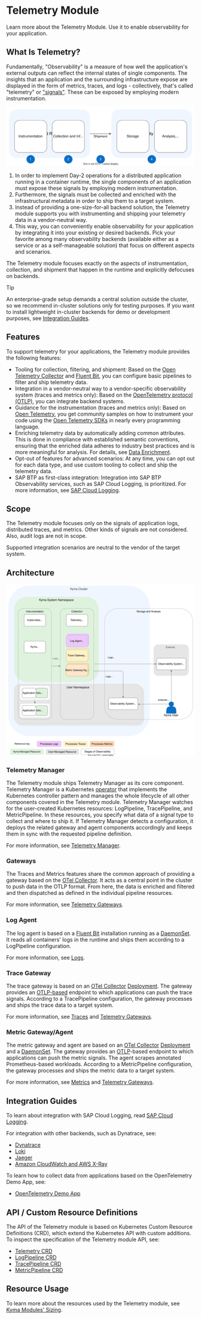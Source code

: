 # Telemetry Module

Learn more about the Telemetry Module. Use it to enable observability for your application.

## What Is Telemetry?

Fundamentally, "Observability" is a measure of how well the application's external outputs can reflect the internal states of single components. The insights that an application and the surrounding infrastructure expose are displayed in the form of metrics, traces, and logs - collectively, that's called "telemetry" or ["signals"](https://opentelemetry.io/docs/concepts/signals/). These can be exposed by employing modern instrumentation.

![Stages of Observability](./assets/telemetry-stages.drawio.svg)

1. In order to implement Day-2 operations for a distributed application running in a container runtime, the single components of an application must expose these signals by employing modern instrumentation.
2. Furthermore, the signals must be collected and enriched with the infrastructural metadata in order to ship them to a target system.
3. Instead of providing a one-size-for-all backend solution, the Telemetry module supports you with instrumenting and shipping your telemetry data in a vendor-neutral way.
4. This way, you can conveniently enable observability for your application by integrating it into your existing or desired backends. Pick your favorite among many observability backends (available either as a service or as a self-manageable solution) that focus on different aspects and scenarios.

The Telemetry module focuses exactly on the aspects of instrumentation, collection, and shipment that happen in the runtime and explicitly defocuses on backends.

> [!TIP]
> An enterprise-grade setup demands a central solution outside the cluster, so we recommend in-cluster solutions only for testing purposes. If you want to install lightweight in-cluster backends for demo or development purposes, see [Integration Guides](#integration-guides).

## Features

To support telemetry for your applications, the Telemetry module provides the following features:

- Tooling for collection, filtering, and shipment: Based on the [Open Telemetry Collector](https://opentelemetry.io/docs/collector/) and [Fluent Bit](https://fluentbit.io/), you can configure basic pipelines to filter and ship telemetry data.
- Integration in a vendor-neutral way to a vendor-specific observability system (traces and metrics only): Based on the [OpenTelemetry protocol (OTLP)](https://opentelemetry.io/docs/reference/specification/protocol/), you can integrate backend systems.
- Guidance for the instrumentation (traces and metrics only): Based on [Open Telemetry](https://opentelemetry.io/), you get community samples on how to instrument your code using the [Open Telemetry SDKs](https://opentelemetry.io/docs/instrumentation/) in nearly every programming language.
- Enriching telemetry data by automatically adding common attributes. This is done in compliance with established semantic conventions, ensuring that the enriched data adheres to industry best practices and is more meaningful for analysis. For details, see [Data Enrichment](gateways.md#data-enrichment).
- Opt-out of features for advanced scenarios: At any time, you can opt out for each data type, and use custom tooling to collect and ship the telemetry data.
- SAP BTP as first-class integration: Integration into SAP BTP Observability services, such as SAP Cloud Logging, is prioritized. For more information, see [SAP Cloud Logging](integration/sap-cloud-logging/README.md). <!--- replace with Help Portal link once published? --->

## Scope

The Telemetry module focuses only on the signals of application logs, distributed traces, and metrics. Other kinds of signals are not considered. Also, audit logs are not in scope.

Supported integration scenarios are neutral to the vendor of the target system.

## Architecture

![Components](./assets/telemetry-arch.drawio.svg)

### Telemetry Manager

The Telemetry module ships Telemetry Manager as its core component. Telemetry Manager is a Kubernetes [operator](https://kubernetes.io/docs/concepts/extend-kubernetes/operator/) that implements the Kubernetes controller pattern and manages the whole lifecycle of all other components covered in the Telemetry module. Telemetry Manager watches for the user-created Kubernetes resources: LogPipeline, TracePipeline, and MetricPipeline. In these resources, you specify what data of a signal type to collect and where to ship it.
If Telemetry Manager detects a configuration, it deploys the related gateway and agent components accordingly and keeps them in sync with the requested pipeline definition.

For more information, see [Telemetry Manager](01-manager.md).

### Gateways

The Traces and Metrics features share the common approach of providing a gateway based on the [OTel Collector](https://opentelemetry.io/docs/collector/). It acts as a central point in the cluster to push data in the OTLP format. From here, the data is enriched and filtered and then dispatched as defined in the individual pipeline resources.

For more information, see [Telemetry Gateways](gateways.md).

### Log Agent

The log agent is based on a [Fluent Bit](https://fluentbit.io/) installation running as a [DaemonSet](https://kubernetes.io/docs/concepts/workloads/controllers/daemonset/). It reads all containers' logs in the runtime and ships them according to a LogPipeline configuration.

For more information, see [Logs](02-logs.md).

### Trace Gateway

The trace gateway is based on an [OTel Collector](https://opentelemetry.io/docs/collector/) [Deployment](https://kubernetes.io/docs/concepts/workloads/controllers/deployment/). The gateway provides an [OTLP-based](https://opentelemetry.io/docs/reference/specification/protocol/) endpoint to which applications can push the trace signals. According to a TracePipeline configuration, the gateway processes and ships the trace data to a target system.

For more information, see [Traces](03-traces.md) and [Telemetry Gateways](gateways.md).

### Metric Gateway/Agent

The metric gateway and agent are based on an [OTel Collector](https://opentelemetry.io/docs/collector/) [Deployment](https://kubernetes.io/docs/concepts/workloads/controllers/deployment/) and a [DaemonSet](https://kubernetes.io/docs/concepts/workloads/controllers/daemonset/). The gateway provides an [OTLP](https://opentelemetry.io/docs/reference/specification/protocol/)-based endpoint to which applications can push the metric signals. The agent scrapes annotated Prometheus-based workloads. According to a MetricPipeline configuration, the gateway processes and ships the metric data to a target system.

For more information, see [Metrics](04-metrics.md) and [Telemetry Gateways](gateways.md).

## Integration Guides

To learn about integration with SAP Cloud Logging, read [SAP Cloud Logging](integration/sap-cloud-logging/README.md). <!--- replace with Help Portal link once published? --->

For integration with other backends, such as Dynatrace, see:
- [Dynatrace](integration/dynatrace/README.md)
- [Loki](integration/loki/README.md)
- [Jaeger](integration/jaeger/README.md)
- [Amazon CloudWatch and AWS X-Ray](integration/aws-cloudwatch/README.md)

To learn how to collect data from applications based on the OpenTelemetry Demo App, see:

- [OpenTelemetry Demo App](integration/opentelemetry-demo/README.md)

## API / Custom Resource Definitions

The API of the Telemetry module is based on Kubernetes Custom Resource Definitions (CRD), which extend the Kubernetes API with custom additions. To inspect the specification of the Telemetry module API, see:

- [Telemetry CRD](resources/01-telemetry.md)
- [LogPipeline CRD](resources/02-logpipeline.md)
- [TracePipeline CRD](resources/04-tracepipeline.md)
- [MetricPipeline CRD](resources/05-metricpipeline.md)

## Resource Usage

To learn more about the resources used by the Telemetry module, see [Kyma Modules' Sizing](https://help.sap.com/docs/btp/sap-business-technology-platform/kyma-modules-sizing#telemetry).
